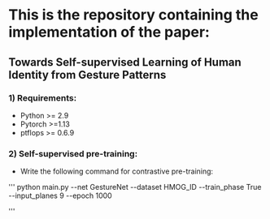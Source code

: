 # This is the repository containing the implementation of the paper: 
## Towards Self-supervised Learning of Human Identity from Gesture Patterns

### 1) Requirements:
* Python >= 2.9
* Pytorch >=1.13
* ptflops >= 0.6.9

### 2) Self-supervised pre-training:
* Write the following command for contrastive pre-training:

 '''
 python main.py --net GestureNet --dataset HMOG_ID --train_phase True --input_planes 9 --epoch 1000
 
 '''
 
